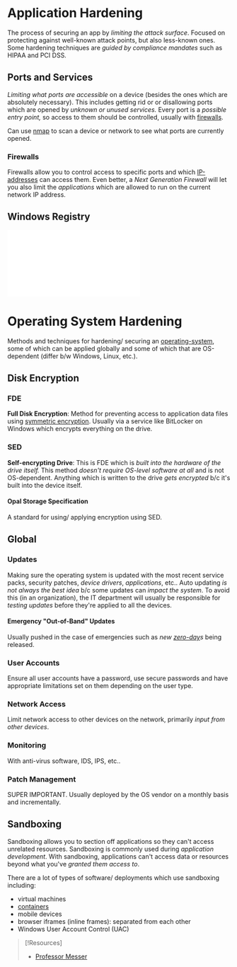 
# Application Hardening
The process of securing an app by *limiting the attack surface*. Focused on protecting against well-known attack points, but also less-known ones. Some hardening techniques are *guided by compliance mandates* such as HIPAA and PCI DSS.
## Ports and Services
*Limiting what ports are accessible* on a device (besides the ones which are absolutely necessary). This includes getting rid or or disallowing ports which are opened by *unknown or unused services.* Every port is a *possible entry point,* so access to them should be controlled, usually with [firewalls](../firewalls.md).

Can use [nmap](../../../CLI-tools/linux/nmap.md) to scan a device or network to see what ports are currently opened.
### Firewalls
Firewalls allow you to control access to specific ports and which [IP-addresses](../../../PNPT/PEH/networking/IP-addresses.md) can access them. Even better, a *Next Generation Firewall* will let you also limit the *applications* which are allowed to run on the current network IP address. 
## Windows Registry
![registry](../../../computers/windows/registry.md)
# Operating System Hardening
Methods and techniques for hardening/ securing an [operating-system](../../../computers/concepts/operating-system.md), some of which can be applied globally and some of which that are OS-dependent (differ b/w Windows, Linux, etc.).
## Disk Encryption
### FDE
**Full Disk Encryption**: Method for preventing access to application data files using [symmetric encryption](../../../computers/concepts/cryptography/symmetric-encryption.md). Usually via a service like BitLocker on Windows which encrypts everything on the drive. 
### SED
**Self-encrypting Drive**: This is FDE which is *built into the hardware of the drive itself.* This method *doesn't require OS-level software at all* and is not OS-dependent. Anything which is written to the drive *gets encrypted* b/c it's built into the device itself.
#### Opal Storage Specification
A standard for using/ applying encryption using SED.
## Global
### Updates
Making sure the operating system is updated with the most recent service packs, security patches, *device drivers*, *applications*, etc.. Auto updating *is not always the best idea* b/c some updates can *impact the system*. To avoid this (in an organization), the IT department will usually be responsible for *testing updates* before they're applied to all the devices.
#### Emergency "Out-of-Band" Updates
Usually pushed in the case of emergencies such as *new [zero-day](../../TTPs/exploitation/zero-day.md)s* being released.
### User Accounts
Ensure all user accounts have a password, use secure passwords and have appropriate limitations set on them depending on the user type.
### Network Access
Limit network access to other devices on the network, primarily *input from other devices*. 
### Monitoring
With anti-virus software, IDS, IPS, etc..
### Patch Management
SUPER IMPORTANT. Usually deployed by the OS vendor on a monthly basis and incrementally.
## Sandboxing
Sandboxing allows you to section off applications so they can't access unrelated resources. Sandboxing is commonly used during *application development*. With sandboxing, applications can't access data or resources beyond what you've *granted them access to*.

There are a lot of types of software/ deployments which use sandboxing including:
- virtual machines
- [containers](../../../computers/virtualization/containers.md)
- mobile devices
- browser iframes (inline frames): separated from each other
- Windows User Account Control (UAC)

> [!Resources]
> - [Professor Messer](https://www.youtube.com/watch?v=KxiPfczekFA&list=PLG49S3nxzAnkL2ulFS3132mOVKuzzBxA8&index=106)